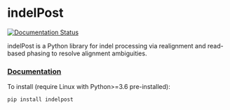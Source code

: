 # indelPost

[![Documentation Status](https://readthedocs.org/projects/indelpost/badge/?version=latest)](https://indelpost.readthedocs.io/en/latest/?badge=latest)

indelPost is a Python library for indel processing via realignment and read-based phasing to resolve alignment ambiguities.

### [Documentation](https://indelpost.readthedocs.io/en/latest)

To install (require Linux with Python>=3.6 pre-installed): 

```
pip install indelpost
``` 
